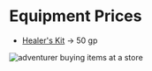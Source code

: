 # Equipment Prices

- [Healer's Kit](https://www.dndbeyond.com/equipment/healers-kit) -> 50 gp

![adventurer buying items at a store](/img/rules/prices.png)
